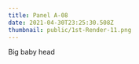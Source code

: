 ```yaml
---
title: Panel A-08
date: 2021-04-30T23:25:30.508Z
thumbnail: public/1st-Render-11.png
---
```

Big baby head